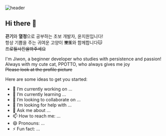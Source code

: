 ![header](https://capsule-render.vercel.app/api?type=waving&height=250&color=gradient&text=lovelyppotto&reversal=false&textBg=false&fontSize=60&fontAlign=69&fontAlignY=43&animation=fadeIn&rotate=0&descSize=2)

## Hi there 👋

**끈기**와 **열정**으로 공부하는 초보 개발자, 윤지원입니다!  
항상 기쁨을 주는 귀여운 고양이 **뽀또**와 함께합니다🐱  
~~프로필사진을봐주세요~~

I'm Jiwon, a beginner developer who studies with persistence and passion!  
Always with my cute cat, PPOTTO, who always gives me joy  
~~Please look at the profile picture~~


Here are some ideas to get you started:

- 🔭 I’m currently working on ...
- 🌱 I’m currently learning ...
- 👯 I’m looking to collaborate on ...
- 🤔 I’m looking for help with ...
- 💬 Ask me about ...
- 📫 How to reach me: ...
- 😄 Pronouns: ...
- ⚡ Fun fact: ...

